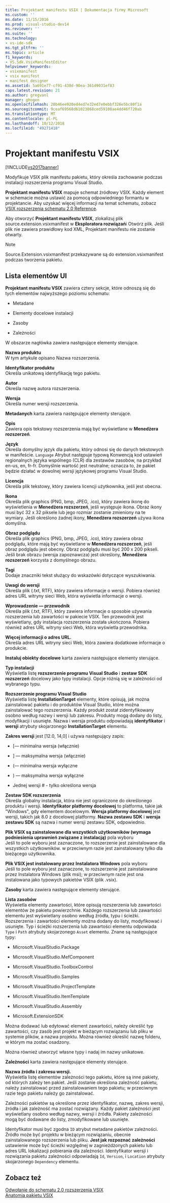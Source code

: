 ```yaml
---
title: Projektant manifestu VSIX | Dokumentacja firmy Microsoft
ms.custom: ''
ms.date: 11/15/2016
ms.prod: visual-studio-dev14
ms.reviewer: ''
ms.suite: ''
ms.technology:
- vs-ide-sdk
ms.tgt_pltfrm: ''
ms.topic: article
f1_keywords:
- VS.Sdk.VsixManifestEditor
helpviewer_keywords:
- vsixmanifest
- vsix manifest
- manifest designer
ms.assetid: 5a691e77-cf91-430d-90ea-361d9031ef83
caps.latest.revision: 21
ms.author: gregvanl
manager: ghogen
ms.openlocfilehash: 20b46ee920ed4ed7e32ed7e0ebbf326e5bc80f1a
ms.sourcegitcommit: 9ceaf69568d61023868ced59108ae4dd46f720ab
ms.translationtype: MT
ms.contentlocale: pl-PL
ms.lasthandoff: 10/12/2018
ms.locfileid: "49271418"
---
```

# <a name="vsix-manifest-designer"></a>Projektant manifestu VSIX
[!INCLUDE[vs2017banner](../includes/vs2017banner.md)]

Modyfikuje VSIX plik manifestu pakietu, który określa zachowanie podczas instalacji rozszerzenia programu Visual Studio.  
  
 **Projektant manifestu VSIX** mapuje schemat źródłowy VSIX. Każdy element w schemacie można ustawić za pomocą odpowiedniego formantu w projektancie. Aby uzyskać więcej informacji na temat schematu, zobacz [VSIX rozszerzenia schematu 2.0 Reference](../extensibility/vsix-extension-schema-2-0-reference.md).  
  
 Aby otworzyć **Projektant manifestu VSIX**, zlokalizuj plik source.extension.vsixmanifest w **Eksploratora rozwiązań**i Otwórz plik. Jeśli plik nie zawiera prawidłowy kod XML, Projektant manifestu nie zostanie otwarty.  
  
> [!NOTE]
>  Source.Extension.vsixmanifest przekazywane są do extension.vsixmanifest podczas tworzenia pakietu.  
  
## <a name="uielement-list"></a>Lista elementów UI  
 **Projektant manifestu VSIX** zawiera cztery sekcje, które odnoszą się do tych elementów najwyższego poziomu schematu:  
  
-   Metadane  
  
-   Elementy docelowe instalacji  
  
-   Zasoby  
  
-   Zależności  
  
 W obszarze nagłówka zawiera następujące elementy sterujące.  
  
 **Nazwa produktu**  
 W tym artykule opisano Nazwa rozszerzenia.  
  
 **Identyfikator produktu**  
 Określa unikatową identyfikację tego pakietu.  
  
 **Autor**  
 Określa nazwę autora rozszerzenia.  
  
 **Wersja**  
 Określa numer wersji rozszerzenia.  
  
 **Metadanych** karta zawiera następujące elementy sterujące.  
  
 **Opis**  
 Zawiera opis tekstowy rozszerzenia mają być wyświetlane w **Menedżera rozszerzeń**.  
  
 **Język**  
 Określa domyślny język dla pakietu, który odnosi się do danych tekstowych w manifeście. `Language` Atrybut następuje typową Konwencją kod ustawień regionalnych języka wspólnego (CLR) dla zestawów zasobów, na przykład en-us, en, fr-fr. Domyślnie wartość jest neutralne; oznacza to, że pakiet będzie działać w dowolnej wersji językowej programu Visual Studio.  
  
 **Licencja**  
 Określa plik tekstowy, który zawiera licencji użytkownika, jeśli jest obecna.  
  
 **Ikona**  
 Określa plik graphics (PNG, bmp, JPEG, .ico), który zawiera ikonę do wyświetlenia w **Menedżera rozszerzeń**, jeśli występuje ikona. Obraz ikony musi być 32 x 32 piksele lub jego rozmiar zostanie zmieniony na te wymiary. Jeśli określono żadnej ikony, **Menedżera rozszerzeń** używa ikona domyślna.  
  
 **Obraz podglądu**  
 Określa plik graphics (PNG, bmp, JPEG, .ico), który zawiera obraz podglądu, które mają być wyświetlane w **Menedżera rozszerzeń**, jeśli obraz podglądu jest obecny. Obraz podglądu musi być 200 x 200 pikseli. Jeśli brak obrazu (wersja zapoznawcza) jest określony, **Menedżera rozszerzeń** korzysta z domyślnego obrazu.  
  
 **Tagi**  
 Dodaje znaczniki tekst służący do wskazówki dotyczące wyszukiwania.  
  
 **Uwagi do wersji**  
 Określa plik (.txt, RTF), który zawiera informacje o wersji. Pobiera również adres URL witryny sieci Web, która wyświetla informacje o wersji.  
  
 **Wprowadzenie — przewodnik**  
 Określa plik (.txt, RTF), który zawiera informacje o sposobie używania rozszerzenia lub zawartości w pakiecie VSIX. Ten przewodnik jest wyświetlany, gdy instalacja rozszerzenia została ukończona. Pobiera również adres URL witryny sieci Web, która wyświetla przewodnika.  
  
 **Więcej informacji o adres URL.**  
 Określa adres URL witryny sieci Web, która zawiera dodatkowe informacje o produkcie.  
  
 **Instaluj obiekty docelowe** karta zawiera następujące elementy sterujące.  
  
 **Typ instalacji**  
 Wyświetla listę **rozszerzenie programu Visual Studio** i **zestaw SDK rozszerzeń** docelowy jako typy instalacji. Opcje różnią się w zależności od wybranego typu.  
  
 **Rozszerzenie programu Visual Studio**  
 Wyświetla listę **InstallationTarget** elementy, które opisują, jak można zainstalować pakietu i do produktów Visual Studio, które można zainstalować tego rozszerzenia. Każdy produkt został zidentyfikowany osobno według nazwy i wersji lub zakresu.  Produkty mogą dodany do listy, modyfikacji i usunięte. Nazwa i wersja produktu odpowiadają **identyfikator** i **wersji** atrybuty skojarzonego **InstallationTarget** elementu.  
  
 **Zakres wersji** jest [12.0, 14,0] i używa następujący zapis:  
  
-   [— minimalna wersja (włącznie)  
  
-   ] — maksymalna wersja (włącznie)  
  
-   (— minimalna wersja wyłączne  
  
-   ) — maksymalna wersja wyłączne  
  
-   Jednej wersji # - tylko określona wersja  
  
 **Zestaw SDK rozszerzenia**  
 Określa globalny instalacja, która nie jest ograniczone do określonego produktu i wersji. **Identyfikator platformy docelowej** to platforma, takie jak "Windows", gdy elementem docelowym. **Wersja platformy docelowej** jest wersji, takich jak 8.0 z docelowej platformy. **Nazwa zestawu SDK** i **wersja zestawu SDK** są nazwa i numer wersji zestawu SDK, odpowiednio.  
  
 **Plik VSIX są zainstalowane dla wszystkich użytkowników (wymaga podniesienia uprawnień związane z instalacją)** pola wyboru  
 Jeśli to pole wyboru jest zaznaczone, to rozszerzenie jest zainstalowane dla wszystkich użytkowników. w przeciwnym razie jest zainstalowany tylko dla bieżącego użytkownika.  
  
 **Plik VSIX jest instalowany przez Instalatora Windows** pola wyboru  
 Jeśli to pole wyboru jest zaznaczone, to rozszerzenie jest zainstalowane przez Instalatora Windows (plik msi); w przeciwnym razie jest ona instalowana jako typowych pakietów VSIX (plik .vsix).  
  
 **Zasoby** karta zawiera następujące elementy sterujące.  
  
 **Lista zasobów**  
 Wyświetla elementy zawartości, które opisują rozszerzenia lub zawartości elementów że pakietu powierzchnie. Każdego rozszerzenia lub zawartości elementu jest wyświetlany osobno według źródła, typu i ścieżki. Rozszerzenia i zawartości elementy można dodany do listy, modyfikować i usunięte. Typ i ścieżki rozszerzenia lub zawartości elementu odpowiada `Type` i `Path` atrybuty skojarzonego `Asset` elementu. Znane są następujące typy:  
  
-   Microsoft.VisualStudio.Package  
  
-   Microsoft.VisualStudio.MefComponent  
  
-   Microsoft.VisualStudio.ToolboxControl  
  
-   Microsoft.VisualStudio.Samples  
  
-   Microsoft.VisualStudio.ProjectTemplate  
  
-   Microsoft.VisualStudio.ItemTemplate  
  
-   Microsoft.VisualStudio.Assembly  
  
-   Microsoft.ExtensionSDK  
  
 Można dodawać lub edytować element zawartości, należy określić typ zawartości, czy zasób jest projekt w bieżącym rozwiązaniu lub pliku w systemie plików, a nazwa projektu. Można również określić nazwę folderu, w którym ma zostać osadzony.  
  
 Można również utworzyć własne typy i nadaj im nazwy unikatowe.  
  
 **Zależności** karta zawiera następujące elementy sterujące.  
  
 **Nazwa źródła i zakresu wersji.**  
 Wyświetla listę elementów zależności tego pakietu, które są inne pakiety, od których zależy ten pakiet. Jeśli zostanie określona zależność pakietu, należy zainstalować przed zainstalowaniem tego pakietu; w przeciwnym razie tego pakietu należy go zainstalować.  
  
 Zależności pakietów są określone przez identyfikator, nazwę, zakres wersji, źródła i jak zależność ma zostać rozwiązany. Każdy pakiet zależności jest wyświetlany osobno według nazwy, wersji i źródła. Pakiety zależności mogą być dodawane do listy, zmodyfikowane lub usunięte.  
  
 Identyfikator musi być zgodna `ID` atrybut metadane pakietów zależności. Źródło może być projektu w bieżącym rozwiązaniu, obecnie zainstalowanego rozszerzenia lub pliku. **Jest jak rozpoznać zależności** ustawienie może być ścieżki względnej w zagnieżdżonych pakietu lub adres URL lokalizacji pobierania dla zależności. Identyfikator wersji i rozwiązania pakietu zależności odpowiadają `Id`, `Version`, i `Location` atrybuty skojarzonego `Dependency` elementu.  
  
## <a name="see-also"></a>Zobacz też  
 [Odwołanie do schematu 2.0 rozszerzenia VSIX](../extensibility/vsix-extension-schema-2-0-reference.md)   
 [Anatomia pakietu VSIX](../extensibility/anatomy-of-a-vsix-package.md)

